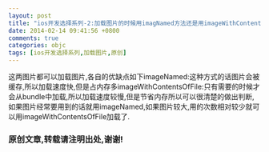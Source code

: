 ```yaml
---
layout: post
title: "ios开发选择系列-2:加载图片的时候用imagNamed方法还是用imageWithContentsOfFile方法"
date: 2014-02-14 09:41:56 +0800
comments: true
categories: objc
tags: [ios开发选择系列,加载图片,原创]
---
```


这两图片都可以加载图片,各自的优缺点如下imageNamed:这种方式的话图片会被缓存,所以加载速度快,但是占内存多imageWithContentsOfFile:只有需要的时候才会从bundle中加载,所以加载速度较慢,但是节省内存所以可以很清楚的做出判断,如果图片经常要用到的话就用imageNamed,如果图片较大,用的次数相对较少就可以用imageWithContentsOfFile加载了.

### 原创文章,转载请注明出处,谢谢! ###
